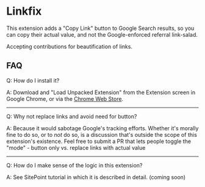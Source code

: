 # Linkfix

This extension adds a "Copy Link" button to Google Search results, so you can copy their actual value, and not the Google-enforced referral link-salad.

Accepting contributions for beautification of links.

## FAQ

Q: How do I install it?

A: Download and "Load Unpacked Extension" from the Extension screen in Google Chrome, or via the [Chrome Web Store](https://chrome.google.com/webstore/detail/coemcogghfnepgjbahhpjmkcoiihldpa).

---

Q: Why not replace links and avoid need for button?

A: Because it would sabotage Google's tracking efforts. Whether it's morally fine to do so, or to *not* do so, is a discussion that's outside the scope of this extension's existence. Feel free to submit a PR that lets people toggle the "mode" - button only vs. replace links with actual value

---

Q: How do I make sense of the logic in this extension?

A: See SitePoint tutorial in which it is described in detail. (coming soon)

